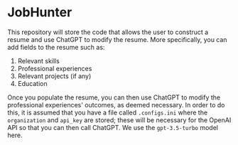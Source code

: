 # JobHunter 
This repository will store the code that allows the user to construct a resume and use ChatGPT to modify the resume. More specifically, you can add fields to the resume such as:
1. Relevant skills
2. Professional experiences 
3. Relevant projects (if any)
4. Education

Once you populate the resume, you can then use ChatGPT to modify the professional experiences' outcomes, as deemed necessary. In order to do this, it is assumed that you have a file called `.configs.ini` where the `organization` and `api_key` are stored; these will be necessary for the OpenAI API so that you can then call ChatGPT. We use the `gpt-3.5-turbo` model here.
